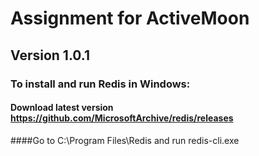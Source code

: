 # Assignment for ActiveMoon
## Version 1.0.1
### To install and run Redis in Windows: 
#### Download latest version https://github.com/MicrosoftArchive/redis/releases
####Go to C:\Program Files\Redis and run redis-cli.exe